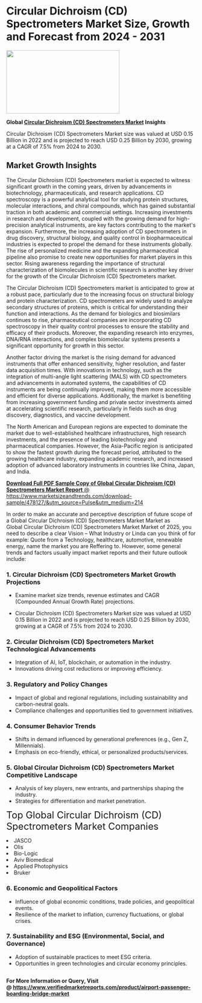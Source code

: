 <H1>Circular Dichroism (CD) Spectrometers Market Size, Growth and Forecast from 2024 - 2031</H1><img class="aligncenter size-medium wp-image-584254" src="https://thirdeyenews.in/wp-content/uploads/2024/09/Global-Market-Research-300x168.jpeg" alt="" width="300" height="168" /><p><strong>Global&nbsp;<a href="https://www.marketsizeandtrends.com/download-sample/478127/&amp;utm_source=Pulse&amp;utm_medium=214">Circular Dichroism (CD) Spectrometers Market</a> Insights</strong></p><p>Circular Dichroism (CD) Spectrometers Market size was valued at USD 0.15 Billion in 2022 and is projected to reach USD 0.25 Billion by 2030, growing at a CAGR of 7.5% from 2024 to 2030.</p><p><h2>Market Growth Insights</h2> <p>The Circular Dichroism (CD) Spectrometers market is expected to witness significant growth in the coming years, driven by advancements in biotechnology, pharmaceuticals, and research applications. CD spectroscopy is a powerful analytical tool for studying protein structures, molecular interactions, and chiral compounds, which has gained substantial traction in both academic and commercial settings. Increasing investments in research and development, coupled with the growing demand for high-precision analytical instruments, are key factors contributing to the market's expansion. Furthermore, the increasing adoption of CD spectrometers in drug discovery, structural biology, and quality control in biopharmaceutical industries is expected to propel the demand for these instruments globally. The rise of personalized medicine and the expanding pharmaceutical pipeline also promise to create new opportunities for market players in this sector. Rising awareness regarding the importance of structural characterization of biomolecules in scientific research is another key driver for the growth of the Circular Dichroism (CD) Spectrometers market.</p> <p><a href="#download-sample"></a></p> <p>The Circular Dichroism (CD) Spectrometers market is anticipated to grow at a robust pace, particularly due to the increasing focus on structural biology and protein characterization. CD spectrometers are widely used to analyze secondary structures of proteins, which is critical for understanding their function and interactions. As the demand for biologics and biosimilars continues to rise, pharmaceutical companies are incorporating CD spectroscopy in their quality control processes to ensure the stability and efficacy of their products. Moreover, the expanding research into enzymes, DNA/RNA interactions, and complex biomolecular systems presents a significant opportunity for growth in this sector.</p> <p>Another factor driving the market is the rising demand for advanced instruments that offer enhanced sensitivity, higher resolution, and faster data acquisition times. With innovations in technology, such as the integration of multi-angle light scattering (MALS) with CD spectrometers and advancements in automated systems, the capabilities of CD instruments are being continually improved, making them more accessible and efficient for diverse applications. Additionally, the market is benefiting from increasing government funding and private sector investments aimed at accelerating scientific research, particularly in fields such as drug discovery, diagnostics, and vaccine development.</p> <p>The North American and European regions are expected to dominate the market due to well-established healthcare infrastructures, high research investments, and the presence of leading biotechnology and pharmaceutical companies. However, the Asia-Pacific region is anticipated to show the fastest growth during the forecast period, attributed to the growing healthcare industry, expanding academic research, and increased adoption of advanced laboratory instruments in countries like China, Japan, and India.</p> <p><a href="#get-more"></p><p><span class=""><strong>Download Full PDF Sample Copy of Global Circular Dichroism (CD) Spectrometers Market Report</strong> @ <a href="https://www.marketsizeandtrends.com/download-sample/478127/&amp;utm_source=Pulse&amp;utm_medium=214" target="_blank">https://www.marketsizeandtrends.com/download-sample/478127/&amp;utm_source=Pulse&amp;utm_medium=214</a></span></p><p>In order to make an accurate and perceptive description of future scope of a Global&nbsp;Circular Dichroism (CD) Spectrometers Market Market as Global&nbsp;Circular Dichroism (CD) Spectrometers Market Market of 2025, you need to describe a clear Vision &ndash; What Industry or Linda can you think of for example: Quote from a Technology, healthcare, automotive, renewable energy, name the market you are Reffering to. However, some general trends and factors usually impact market reports and their future outlook include:</p><h3>1.&nbsp;<strong>Circular Dichroism (CD) Spectrometers Market Growth Projections</strong></h3><ul><li>Examine market size trends, revenue estimates and CAGR (Compounded Annual Growth Rate) projections.</li><li><p>Circular Dichroism (CD) Spectrometers Market size was valued at USD 0.15 Billion in 2022 and is projected to reach USD 0.25 Billion by 2030, growing at a CAGR of 7.5% from 2024 to 2030.</p></li></ul><h3>2.&nbsp;<strong>Circular Dichroism (CD) Spectrometers Market Technological Advancements</strong></h3><ul><li>Integration of AI, IoT, blockchain, or automation in the industry.</li><li>Innovations driving cost reductions or improving efficiency.</li></ul><h3>3.&nbsp;<strong>Regulatory and Policy Changes</strong></h3><ul><li>Impact of global and regional regulations, including sustainability and carbon-neutral goals.</li><li>Compliance challenges and opportunities tied to government initiatives.</li></ul><h3>4.&nbsp;<strong>Consumer Behavior Trends</strong></h3><ul><li>Shifts in demand influenced by generational preferences (e.g., Gen Z, Millennials).</li><li>Emphasis on eco-friendly, ethical, or personalized products/services.</li></ul><h3>5.&nbsp;<strong>Global Circular Dichroism (CD) Spectrometers Market Competitive Landscape</strong></h3><ul><li>Analysis of key players, new entrants, and partnerships shaping the industry.</li><li>Strategies for differentiation and market penetration.</li></ul><p data-pm-slice="1 1 []"><span style="color: inherit; font-family: inherit; font-size: 25px;">Top Global Circular Dichroism (CD) Spectrometers Market Companies</span></p><div class="" data-test-id=""><p><li>JASCO</li><li> Olis</li><li> Bio-Logic</li><li> Aviv Biomedical</li><li> Applied Photophysics</li><li> Bruker</li></p></div><h3>6.&nbsp;<strong>Economic and Geopolitical Factors</strong></h3><ul><li>Influence of global economic conditions, trade policies, and geopolitical events.</li><li>Resilience of the market to inflation, currency fluctuations, or global crises.</li></ul><h3>7.&nbsp;<strong>Sustainability and ESG (Environmental, Social, and Governance)</strong></h3><ul><li>Adoption of sustainable practices to meet ESG criteria.</li><li>Opportunities in green technologies and circular economy principles.</li></ul><h2><strong style="font-size: 14px;">For More Information or Query, Visit @&nbsp;</strong><a style="background-color: #ffffff; font-size: 14px;" href="https://www.marketsizeandtrends.com/report/circular-dichroism-cd-spectrometers-market/" target="_blank">https://www.verifiedmarketreports.com/product/airport-passenger-boarding-bridge-market</a></h2>

